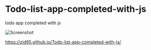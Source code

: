 # Todo-list-app-completed-with-js
todo app completed with js



![Screenshot](screenshot.png)

 https://zid95.github.io/Todo-list-app-completed-with-js/
